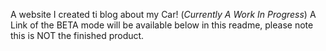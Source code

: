 A website I created ti blog about my Car! (*Currently A Work In Progress*)
A Link of the BETA mode will be available below in this readme, please note this is NOT the finished product.
